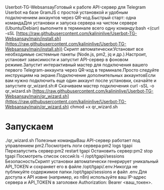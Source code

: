 Userbot-TG-WebsansayГотовый к работе API-сервер для Telegram Userbot на базе GramJS с простой установкой и удобным подключением аккаунтов через QR-код.Быстрый старт: одна командаДля установки и запуска сервера на чистом сервере (Ubuntu/Debian) выполните в терминале всего одну команду:bash <(curl -sSL [https://raw.githubusercontent.com/kalininlive/Userbot-TG-Websansay/main/install.sh](https://raw.githubusercontent.com/kalininlive/Userbot-TG-Websansay/main/install.sh))
Скрипт автоматически:Установит все необходимые системные пакеты (Node.js, pm2, jq и др.).Настроит, установит зависимости и запустит API-сервер в фоновом режиме.Запустит интерактивный мастер для подключения вашего первого Telegram-аккаунта через QR-код в терминале.Просто следуйте инструкциям на экране.Подключение дополнительных аккаунтовЕсли вам нужно подключить еще один аккаунт после установки, скачайте и запустите qr_wizard.sh:# Скачиваем мастер подключения
curl -sSL -o qr_wizard.sh [https://raw.githubusercontent.com/kalininlive/Userbot-TG-Websansay/main/qr_wizard.sh](https://raw.githubusercontent.com/kalininlive/Userbot-TG-Websansay/main/qr_wizard.sh)
chmod +x qr_wizard.sh

# Запускаем
./qr_wizard.sh
Полезные командыВаш API-сервер работает под управлением pm2.Посмотреть логи сервера:pm2 logs tgapi
Перезапустить сервер:pm2 restart tgapi
Остановить сервер:pm2 stop tgapi
Посмотреть список сессий:ls -l /opt/tgapi/sessions
БезопасностьСкрипт установки автоматически генерирует уникальный API_TOKEN и сохраняет его в файле /opt/tgapi/.env.Никогда не публикуйте содержимое папки /opt/tgapi/sessions и файл .env.Для доступа к API извне (например, из n8n) используйте ваш IP-адрес сервера и API_TOKEN в заголовке Authorization: Bearer <ваш_токен>.
